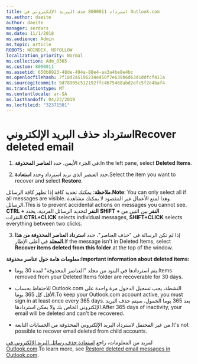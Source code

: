```yaml
---
title: استرداد 8000011 حذف البريد الإلكتروني في Outlook.com
ms.author: daeite
author: daeite
manager: serdars
ms.date: 11/1/2018
ms.audience: Admin
ms.topic: article
ROBOTS: NOINDEX, NOFOLLOW
localization_priority: Normal
ms.collection: Adm_O365
ms.custom: 8000011
ms.assetid: 650b8923-48de-494a-88e4-aa3a4be8e4bc
ms.openlocfilehash: 7f18d2a5196234e450f7e639b6d63d1ddfcf411a
ms.sourcegitcommit: 9d78905c512192ffc4675468abd2efc5f2e4baf4
ms.translationtype: MT
ms.contentlocale: ar-SA
ms.lasthandoff: 04/23/2019
ms.locfileid: "32371501"
---
```

# <a name="recover-deleted-email"></a><span data-ttu-id="281d8-102">استرداد حذف البريد الإلكتروني</span><span class="sxs-lookup"><span data-stu-id="281d8-102">Recover deleted email</span></span>

1. <span data-ttu-id="281d8-103">في الجزء الأيمن، حدد **العناصر المحذوفة**.</span><span class="sxs-lookup"><span data-stu-id="281d8-103">In the left pane, select **Deleted Items**.</span></span> 
    
2. <span data-ttu-id="281d8-104">حدد العنصر الذي تريد استرداد وحدد **استعادة**.</span><span class="sxs-lookup"><span data-stu-id="281d8-104">Select the item you want to recover and select **Restore**.</span></span> 
  
 <span data-ttu-id="281d8-105">**ملاحظة**: يمكنك تحديد كافة إذا تظهر كافة الرسائل.</span><span class="sxs-lookup"><span data-stu-id="281d8-105">**Note**: You can only select all if all messages are visible.</span></span> <span data-ttu-id="281d8-106">وهذا لمنع الأعمال غير المقصود لا يمكنك مشاهدة الرسائل.</span><span class="sxs-lookup"><span data-stu-id="281d8-106">This is to prevent accidental actions on messages you cannot see.</span></span> <span data-ttu-id="281d8-107">**CTRL + النقر** لتحديد الرسائل الفردية، يحدد **SHIFT + النقر** بين اثنين من النقرات.</span><span class="sxs-lookup"><span data-stu-id="281d8-107">**CTRL+CLICK** selects individual messages, **SHIFT+CLICK** selects everything between two clicks.</span></span> 
    
3. <span data-ttu-id="281d8-108">إذا لم تكن الرسالة في "حذف العناصر"، حدد **استرداد العناصر المحذوفة من هذا المجلد** في أعلى الإطار.</span><span class="sxs-lookup"><span data-stu-id="281d8-108">If the message isn't in Deleted Items, select **Recover items deleted from this folder** at the top of the window.</span></span> 
    
 <span data-ttu-id="281d8-109">**معلومات هامة حول عناصر محذوفة:**</span><span class="sxs-lookup"><span data-stu-id="281d8-109">**Important information about deleted items:**</span></span>
  
- <span data-ttu-id="281d8-110">يتم استردادها في البنود من مجلد "العناصر المحذوفة" لمدة 30 يوما.</span><span class="sxs-lookup"><span data-stu-id="281d8-110">Items removed from your Deleted Items folder are recoverable for 30 days.</span></span>
    
- <span data-ttu-id="281d8-111">للاحتفاظ بحساب Outlook.com النشطة، يجب تسجيل الدخول مرة واحدة على الأقل كل 365 يوما.</span><span class="sxs-lookup"><span data-stu-id="281d8-111">To keep your Outlook.com account active, you must sign in at least once every 365 days.</span></span> <span data-ttu-id="281d8-112">بعد 365 يوما الخمول، سيتم حذف البريد الإلكتروني الخاص بك ولا يمكن استردادها.</span><span class="sxs-lookup"><span data-stu-id="281d8-112">After 365 days of inactivity, your email will be deleted and can't be recovered.</span></span>
    
- <span data-ttu-id="281d8-113">من غير المحتمل لاسترداد البريد الإلكتروني المحذوفة من الحسابات التابعة.</span><span class="sxs-lookup"><span data-stu-id="281d8-113">It's not possible to recover email deleted from child accounts.</span></span>
    
<span data-ttu-id="281d8-114">لمزيد من المعلومات، راجع [استعادة حذف رسائل البريد الإلكتروني في Outlook.com](https://go.microsoft.com/fwlink/p/?linkid=873117).</span><span class="sxs-lookup"><span data-stu-id="281d8-114">To learn more, see [Restore deleted email messages in Outlook.com](https://go.microsoft.com/fwlink/p/?linkid=873117).</span></span>
  

